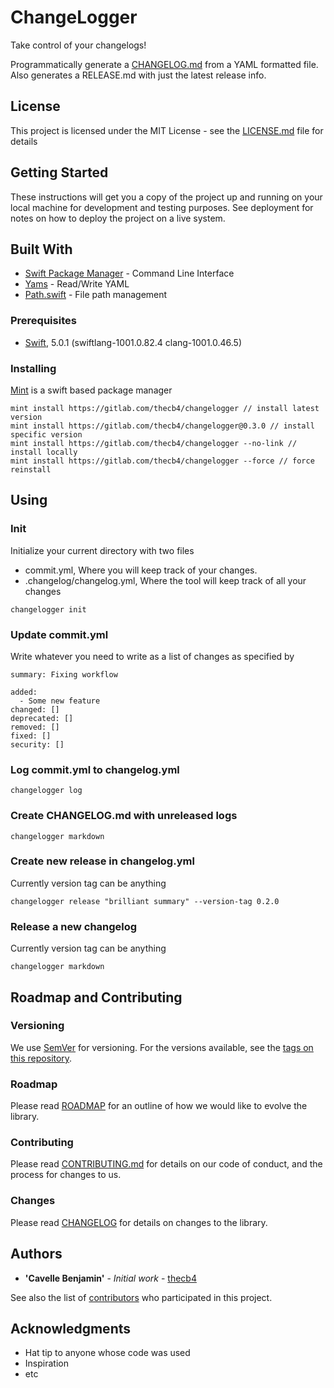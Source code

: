 # ChangeLogger

Take control of your changelogs!

Programmatically generate a [CHANGELOG.md](https://keepachangelog.com/en/1.0.0/) from a YAML formatted file.
Also generates a RELEASE.md with just the latest release info.

## License

This project is licensed under the MIT License - see the [LICENSE.md](LICENSE.md) file for details

## Getting Started

These instructions will get you a copy of the project up and running on your local machine for development and testing purposes. See deployment for notes on how to deploy the project on a live system.

## Built With

* [Swift Package Manager](https://github.com/apple/swift-package-manager) - Command Line Interface
* [Yams](https://github.com/jpsim/Yams) - Read/Write YAML
* [Path.swift](https://github.com/mxcl/Path.swift) - File path management

### Prerequisites

* [Swift](https://swift.org), 5.0.1 (swiftlang-1001.0.82.4 clang-1001.0.46.5)


### Installing

[Mint](https://github.com/yonaskolb/Mint) is a swift based package manager

```
mint install https://gitlab.com/thecb4/changelogger // install latest version
mint install https://gitlab.com/thecb4/changelogger@0.3.0 // install specific version
mint install https://gitlab.com/thecb4/changelogger --no-link // install locally
mint install https://gitlab.com/thecb4/changelogger --force // force reinstall
```

## Using

### Init
Initialize your current directory with two files
- commit.yml, Where you will keep track of your changes.
- .changelog/changelog.yml, Where the tool will keep track of all your changes

```
changelogger init
```

### Update commit.yml
Write whatever you need to write as a list of changes as specified by

```
summary: Fixing workflow

added:
  - Some new feature
changed: []
deprecated: []
removed: []
fixed: []
security: []

```

### Log commit.yml to changelog.yml
```
changelogger log
```

### Create CHANGELOG.md with unreleased logs
```
changelogger markdown
```

### Create new release in changelog.yml
Currently version tag can be anything
```
changelogger release "brilliant summary" --version-tag 0.2.0
```

### Release a new changelog
Currently version tag can be anything
```
changelogger markdown
```



## Roadmap and Contributing

### Versioning

We use [SemVer](http://semver.org/) for versioning. For the versions available, see the [tags on this repository](https://github.com/your/project/tags).



### Roadmap

Please read [ROADMAP](ROADMAP.md) for an outline of how we would like to evolve the library.

### Contributing

Please read [CONTRIBUTING.md](CONTRIBUTING.md) for details on our code of conduct, and the process for changes to us.

### Changes

Please read [CHANGELOG](CHANGELOG.md) for details on changes to the library.


## Authors

* **'Cavelle Benjamin'** - *Initial work* - [thecb4](https://thecb4.io)

See also the list of [contributors](https://github.com/your/project/contributors) who participated in this project.

## Acknowledgments

* Hat tip to anyone whose code was used
* Inspiration
* etc
